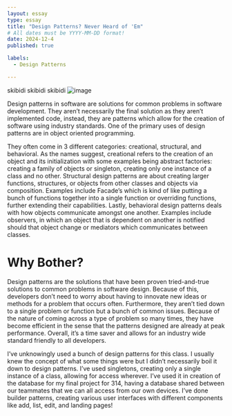 ```yaml
---
layout: essay
type: essay
title: "Design Patterns? Never Heard of 'Em"
# All dates must be YYYY-MM-DD format!
date: 2024-12-4
published: true

labels:
  - Design Patterns

---
```

skibidi skibidi skibidi
![image](https://github.com/user-attachments/assets/9840fcdd-9760-41cc-9009-e0e741a78966)

Design patterns in software are solutions for common problems in software development. They aren’t necessarily the final solution as they aren’t implemented code, instead, they are patterns which allow for the creation of software using industry standards. One of the primary uses of design patterns are in object oriented programming. 

They often come in 3 different categories: creational, structural, and behavioral. As the names suggest, creational refers to the creation of an object and its initialization with some examples being abstract factories: creating a family of objects or singleton, creating only one instance of a class and no other. Structural design patterns are about creating larger functions, structures, or objects from other classes and objects via composition. Examples include Facade’s which is kind of like putting a bunch of functions together into a single function or overriding functions, further extending their capabilities. Lastly, behavioral design patterns deals with how objects communicate amongst one another. Examples include observers, in which an object that is dependent on another is notified should that object change or mediators which communicates between classes.

# Why Bother?


Design patterns are the solutions that have been proven tried-and-true solutions to common problems in software design. Because of this, developers don’t need to worry about having to innovate new ideas or methods for a problem that occurs often. Furthermore, they aren’t tied down to a single problem or function but a bunch of common issues. Because of the nature of coming across a type of problem so many times, they have become efficient in the sense that the patterns designed are already at peak performance. Overall, it’s a time saver and allows for an industry wide standard friendly to all developers. 

I’ve unknowingly used a bunch of design patterns for this class. I usually knew the concept of what some things were but I didn’t necessarily boil it down to design patterns. I’ve used singletons,  creating only a single instance of a class, allowing for access wherever. I’ve used it in creation of the database for my final project for 314, having a database shared between our teammates that we can all access from our own devices. I’ve done builder patterns, creating various user interfaces with different components like add, list, edit, and landing pages!